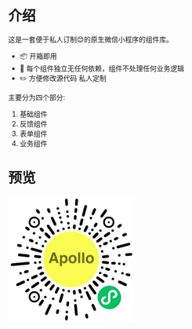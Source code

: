 # 介绍

这是一套便于私人订制😊的原生微信小程序的组件库。

+ 📦 开箱即用
+ 🌈 每个组件独立无任何依赖，组件不处理任何业务逻辑
+ ✏️ 方便修改源代码 私人定制

主要分为四个部分:

1. 基础组件
2. 反馈组件
3. 表单组件
4. 业务组件

# 预览

![小程序码](qr_code.jpg)

